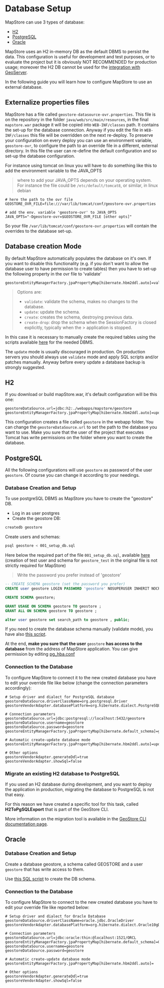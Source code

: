 # Database Setup

MapStore can use 3 types of database:

- [H2](https://www.h2database.com/html/main.html)
- [PostgreSQL](https://www.postgresql.org/)
- [Oracle](https://www.oracle.com/database)

MapStore uses an H2 in-memory DB as the default DBMS to persist the data. This configuration is useful for development and test purposes, or to evaluate the project but it is obviously NOT RECOMMENDED for production usage; moreover the H2 DB cannot be used for the [integration with GeoServer](../integrations/users/geoserver).

In the following guide you will learn how to configure MapStore to use an external database.

## Externalize properties files

MapStore has a file called `geostore-datasource-ovr.properties`. This file is on the repository in the folder `java/web/src/main/resources`, in the final `mapstore.war` package it will be copied into `WEB-INF/classes` path. It contains the set-up for the database connection. Anyway if you edit the file in `WEB-INF/classes` this file will be overridden on the next re-deploy. To preserve your configuration on every deploy you can use an environment variable, `geostore-ovr`, to configure the path to an override file in a different, external directory. In this file the user can re-define the default configuration and so set-up the database configuration.

For instance using tomcat on linux you will have to do something like this to add the environment variable to the JAVA_OPTS
> where to add your JAVA_OPTS depends on your operating system. For instance the file could be `/etc/default/tomcat8`, or similar, in linux debian

```properties
# here the path to the ovr file
GEOSTORE_OVR_FILE=file:///var/lib/tomcat/conf/geostore-ovr.properties

# add the env. variable 'geostore-ovr' to JAVA_OPTS
JAVA_OPTS="-Dgeostore-ovr=$GEOSTORE_OVR_FILE [other opts]"
```

So your file `/var/lib/tomcat/conf/geostore-ovr.properties` will contain the overrides to the database set-up.

## Database creation Mode

By default MapStore automatically populates the database on it's own. If you want to disable this functionality (e.g. if you don't want to allow the database user to have permission to create tables) then you have to set-up the following property in the ovr file to 'validate'

```properties
geostoreEntityManagerFactory.jpaPropertyMap[hibernate.hbm2ddl.auto]=validate
```

> Options are:
>
> - `validate`: validate the schema, makes no changes to the database.
> - `update`: update the schema.
> - `create`: creates the schema, destroying previous data.
> - `create-drop`: drop the schema when the SessionFactory is closed explicitly, typically when the > application is stopped.

In this case it is necessary to manually create the required tables using the scripts available [here](https://github.com/geosolutions-it/geostore/tree/master/doc) for the needed DBMS.

The `update` mode is usually discouraged in production. On production servers you should always use `validate` mode and apply SQL scripts and/or patches manually. Anyway before every update a database backup is strongly suggested.

## H2

If you download or build mapStore.war, it's default configuration will be this one:

```properties
geostoreDataSource.url=jdbc:h2:./webapps/mapstore/geostore
geostoreEntityManagerFactory.jpaPropertyMap[hibernate.hbm2ddl.auto]=update
```

This configuration creates a file called `geostore` in the webapp folder. You can change the `geostoreDataSource.url` to set the path to the database you want to use. Make you sure that the user of the project that executes Tomcat has write permissions on the folder where you want to create the database.

## PostgreSQL

All the following configurations will use `geostore` as password of the user `geostore`. Of course you can change it according to your needings.

### Database Creation and Setup

To use postgreSQL DBMS as MapStore you have to create the "geostore" DB.

- Log in as user postgres
- Create the geostore DB:

```bash
createdb geostore
```

Create users and schemas:

```bash
psql geostore < 001_setup_db.sql
```

Here below the required part of the file `001_setup_db.sql`, available [here](https://github.com/geosolutions-it/geostore/blob/master/doc/sql/001_setup_db.sql) (creation of test user and schema for `geostore_test` in the original file is not strictly required for MapStore)

> Write the password you prefer instead of 'geostore'

```sql
-- CREATE SCHEMA geostore (set the password you prefer)
CREATE user geostore LOGIN PASSWORD 'geostore' NOSUPERUSER INHERIT NOCREATEDB NOCREATEROLE;

CREATE SCHEMA geostore;

GRANT USAGE ON SCHEMA geostore TO geostore ;
GRANT ALL ON SCHEMA geostore TO geostore ;

alter user geostore set search_path to geostore , public;
```

If you need to create the database schema manually (validate mode), you have also [this script](https://github.com/geosolutions-it/geostore/blob/master/doc/sql/002_create_schema_postgres.sql).

At the end, **make you sure that the user** `geostore` **has access to the database** from the address of MapStore application. You can give permission by editing [pg_hba.conf](https://www.postgresql.org/docs/9.1/auth-pg-hba-conf.html)

### Connection to the Database

To configure MapStore to connect it to the new created database you have to edit your override file like below (change the connection parameters accordingly):

```properties
# Setup driver and dialect for PostgreSQL database
geostoreDataSource.driverClassName=org.postgresql.Driver
geostoreVendorAdapter.databasePlatform=org.hibernate.dialect.PostgreSQLDialect

# Connection parameters
geostoreDataSource.url=jdbc:postgresql://localhost:5432/geostore
geostoreDataSource.username=geostore
geostoreDataSource.password=geostore
geostoreEntityManagerFactory.jpaPropertyMap[hibernate.default_schema]=geostore

# Automatic create-update database mode
geostoreEntityManagerFactory.jpaPropertyMap[hibernate.hbm2ddl.auto]=update

# Other options
geostoreVendorAdapter.generateDdl=true
geostoreVendorAdapter.showSql=false
```

### Migrate an existing H2 database to PostgreSQL

If you used an H2 database during development, and you want to deploy the application in production, migrating the database to PostgreSQL is not that easy.

For this reason we have created a specific tool for this task, called **H2ToPgSQLExport** that is part of the GeoStore CLI.

More information on the migration tool is available in the [GeoStore CLI documentation page](https://github.com/geosolutions-it/geostore/tree/master/src/cli).

## Oracle

### Database Creation and Setup

Create a database geostore, a schema called GEOSTORE and a user `geostore` that has write access to them.

Use [this SQL script](https://github.com/geosolutions-it/geostore/blob/master/doc/sql/002_create_schema_oracle.sql) to create the DB schema.

### Connection to the Database

To configure MapStore to connect to the new created database you have to edit your override file like reported below:

```properties
# Setup driver and dialect for Oracle Database
geostoreDataSource.driverClassName=oracle.jdbc.OracleDriver
geostoreVendorAdapter.databasePlatform=org.hibernate.dialect.Oracle10gDialect

# Connection parameters
geostoreDataSource.url=jdbc:oracle:thin:@localhost:1521/ORCL
geostoreEntityManagerFactory.jpaPropertyMap[hibernate.default_schema]=GEOSTORE
geostoreDataSource.username=geostore
geostoreDataSource.password=geostore

# Automatic create-update database mode
geostoreEntityManagerFactory.jpaPropertyMap[hibernate.hbm2ddl.auto]=

# Other options
geostoreVendorAdapter.generateDdl=true
geostoreVendorAdapter.showSql=false
```
